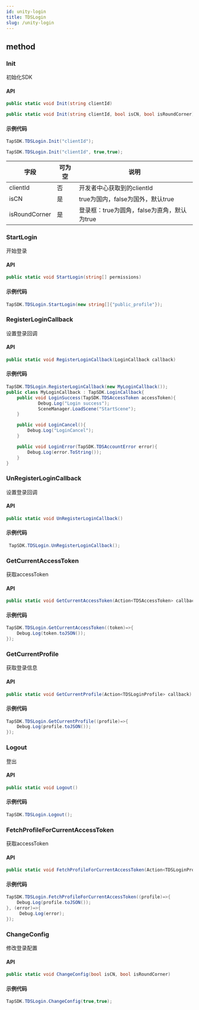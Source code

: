 ```yaml
---
id: unity-login
title: TDSLogin
slug: /unity-login
---
```

## method
### Init
初始化SDK

#### API

```c#
public static void Init(string clientId)

public static void Init(string clientId, bool isCN, bool isRoundCorner)
```


#### 示例代码

```c#
TapSDK.TDSLogin.Init("clientId");

TapSDK.TDSLogin.Init("clientId", true,true);
```

| 字段        | 可为空 | 说明                                                           |
| --------- | --- | ------------------------------------------------------------ |
| clientId    | 否   | 开发者中心获取到的clientId |
| isCN    | 是   | true为国内，false为国外，默认true                                           |
| isRoundCorner | 是   | 登录框：true为圆角，false为直角，默认为true                     |

### StartLogin
开始登录

#### API

```c#
public static void StartLogin(string[] permissions)
```

#### 示例代码

```c#
TapSDK.TDSLogin.StartLogin(new string[]{"public_profile"});
```


### RegisterLoginCallback
设置登录回调

#### API

```c#
public static void RegisterLoginCallback(LoginCallback callback)
```

#### 示例代码

```c#
TapSDK.TDSLogin.RegisterLoginCallback(new MyLoginCallback());
public class MyLoginCallback : TapSDK.LoginCallback{
    public void LoginSuccess(TapSDK.TDSAccessToken accessToken){
            Debug.Log("Login success");
            SceneManager.LoadScene("StartScene");
    }

    public void LoginCancel(){
        Debug.Log("LoginCancel");
    }

    public void LoginError(TapSDK.TDSAccountError error){
        Debug.Log(error.ToString());
    }
}
```



### UnRegisterLoginCallback
设置登录回调

#### API

```c#
public static void UnRegisterLoginCallback()
```

#### 示例代码

```c#
 TapSDK.TDSLogin.UnRegisterLoginCallback();
```

### GetCurrentAccessToken
获取accessToken

#### API

```c#
public static void GetCurrentAccessToken(Action<TDSAccessToken> callback)
```

#### 示例代码

```c#
TapSDK.TDSLogin.GetCurrentAccessToken((token)=>{
    Debug.Log(token.toJSON());
});
```

### GetCurrentProfile
获取登录信息

#### API

```c#
public static void GetCurrentProfile(Action<TDSLoginProfile> callback)
```

#### 示例代码

```c#
TapSDK.TDSLogin.GetCurrentProfile((profile)=>{
    Debug.Log(profile.toJSON());
});
```

### Logout
登出

#### API

```c#
public static void Logout()
```

#### 示例代码

```c#
TapSDK.TDSLogin.Logout();
```

### FetchProfileForCurrentAccessToken
获取accessToken
#### API

```c#
public static void FetchProfileForCurrentAccessToken(Action<TDSLoginProfile> callback, Action<string> errorCallback)
```

#### 示例代码

```c#
TapSDK.TDSLogin.FetchProfileForCurrentAccessToken((profile)=>{          
    Debug.Log(profile.toJSON());
}, (error)=>{
     Debug.Log(error);
});
```

### ChangeConfig
修改登录配置

#### API

```c#
public static void ChangeConfig(bool isCN, bool isRoundCorner)
```

#### 示例代码

```c#
TapSDK.TDSLogin.ChangeConfig(true,true);
```

